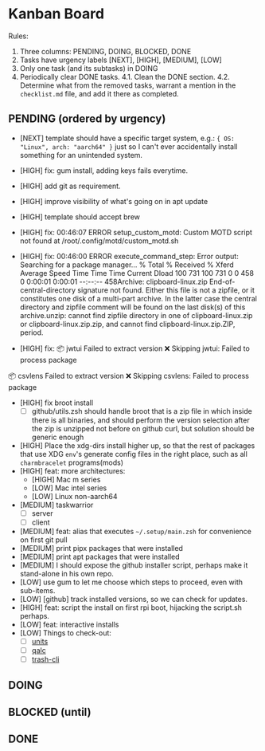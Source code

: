 # Kanban Board

Rules:
1. Three columns: PENDING, DOING, BLOCKED, DONE
2. Tasks have urgency labels [NEXT], [HIGH], [MEDIUM], [LOW]
3. Only one task (and its subtasks) in DOING
4. Periodically clear DONE tasks.
  4.1. Clean the DONE section.
  4.2. Determine what from the removed tasks, warrant a mention in the `checklist.md` file, and add it there as completed.

## PENDING (ordered by urgency)

- [NEXT] template should have a specific target system, e.g.: `{ OS: "Linux", arch: "aarch64" }` just so I can't ever accidentally install something for an unintended system.
- [HIGH] fix: gum install, adding keys fails everytime.
- [HIGH] add git as requirement.
- [HIGH] improve visibility of what's going on in apt update
- [HIGH] template should accept brew
- [HIGH] fix: 00:46:07 ERROR setup_custom_motd: Custom MOTD script not found at /root/.config/motd/custom_motd.sh
- [HIGH] fix: 00:46:00 ERROR execute_command_step: Error output: Searching for a package manager...  % Total    % Received % Xferd  Average Speed   Time    Time     Time  Current                                 Dload  100   731  100   731    0     0    458      0  0:00:01  0:00:01 --:--:--   458Archive:  clipboard-linux.zip  End-of-central-directory signature not found.  Either this file is not  a zipfile, or it constitutes one disk of a multi-part archive.  In the  latter case the central directory and zipfile comment will be found on  the last disk(s) of this archive.unzip:  cannot find zipfile directory in one of clipboard-linux.zip or        clipboard-linux.zip.zip, and cannot find clipboard-linux.zip.ZIP, period.

- [HIGH] fix: 📦 jwtui
Failed to extract version
❌ Skipping jwtui: Failed to process package

📦 csvlens
Failed to extract version
❌ Skipping csvlens: Failed to process package
- [HIGH] fix broot install
  - [ ] github/utils.zsh should handle broot that is a zip file in which inside there is all binaries, and should perform the version selection after the zip is unzipped not before on github curl, but solution should be generic enough
- [HIGH] Place the xdg-dirs install higher up, so that the rest of packages that use XDG `env`'s   generate config files in the right place, such as all `charmbracelet` programs(mods)
- [HIGH] feat: more architectures:
  - [HIGH] Mac m series
  - [LOW] Mac intel series
  - [LOW] Linux non-aarch64
- [MEDIUM] taskwarrior
  - [ ] server
  - [ ] client
- [MEDIUM] feat: alias that executes `~/.setup/main.zsh` for convenience on first git pull
- [MEDIUM] print pipx packages that were installed
- [MEDIUM] print apt packages that were installed
- [MEDIUM] I should expose the github installer script, perhaps make it stand-alone in his own repo.
- [LOW] use gum to let me choose which steps to proceed, even with sub-items.
- [LOW] [github] track installed versions, so we can check for updates.
- [HIGH] feat: script the install on first rpi boot, hijacking the script.sh perhaps.
- [LOW] feat: interactive installs
- [LOW] Things to check-out:
  - [ ] [units](https://www.gnu.org/software/units/)
  - [ ] [qalc](https://github.com/Qalculate/libqalculate)
  - [ ] [trash-cli](https://github.com/andreafrancia/trash-cli)

## DOING

## BLOCKED (until)

## DONE

